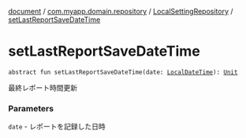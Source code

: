 [document](../../index.md) / [com.myapp.domain.repository](../index.md) / [LocalSettingRepository](index.md) / [setLastReportSaveDateTime](./set-last-report-save-date-time.md)

# setLastReportSaveDateTime

`abstract fun setLastReportSaveDateTime(date: `[`LocalDateTime`](https://developer.android.com/reference/java/time/LocalDateTime.html)`): `[`Unit`](https://kotlinlang.org/api/latest/jvm/stdlib/kotlin/-unit/index.html)

最終レポート時間更新

### Parameters

`date` - レポートを記録した日時
